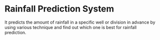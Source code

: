 
# Rainfall Prediction System

It predicts 
the amount of rainfall in a specific well or division in advance by
using various technique and find out which one is
best for rainfall prediction.
